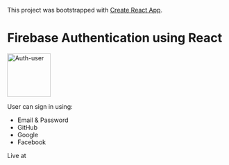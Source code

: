 This project was bootstrapped with [Create React App](https://github.com/facebook/create-react-app).

# Firebase Authentication using React

<img src="https://cloud-8t0rsejcy.vercel.app/0logo192.png" alt="Auth-user" style="align: center" width="100px" />

User can sign in using:

- Email & Password
- GitHub
- Google
- Facebook

Live at []()